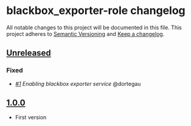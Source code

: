 # blackbox_exporter-role changelog

All notable changes to this project will be documented in this file.
This project adheres to [Semantic Versioning](http://semver.org/) and [Keep a changelog](https://github.com/olivierlacan/keep-a-changelog).


## [Unreleased](https://github.com/idealista/prometheus_blackbox_exporter-role/tree/develop)
### Fixed
- *[#1](https://github.com/idealista/prometheus_blackbox_exporter-role/issues/1) Enabling blackbox exporter service* @dortegau

## [1.0.0](https://github.com/idealista/prometheus_node_exporter-role/tree/1.0.0)
- First version
